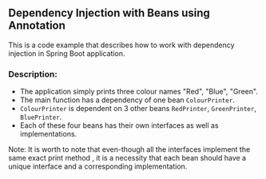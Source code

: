 ## Dependency Injection with Beans using Annotation

This is a code example that describes how to work with dependency injection in Spring Boot application.

### Description:
 - The application simply prints three colour names "Red", "Blue", "Green".
 - The main function has a dependency of one bean `ColourPrinter`.
 - `ColourPrinter` is dependent on 3 other beans `RedPrinter`, `GreenPrinter`, `BluePrinter`.
 - Each of these four beans has their own interfaces as well as implementations.

Note: It is worth to note that even-though all the interfaces implement the same exact print method , it is a 
necessity that each bean should have a unique interface and a corresponding implementation.



